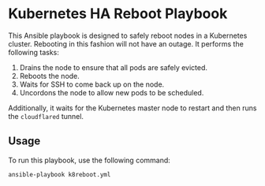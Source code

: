 # Kubernetes HA Reboot Playbook

This Ansible playbook is designed to safely reboot nodes in a Kubernetes cluster. Rebooting in this fashion will not have an outage. It performs the following tasks:

1. Drains the node to ensure that all pods are safely evicted.
2. Reboots the node.
3. Waits for SSH to come back up on the node.
4. Uncordons the node to allow new pods to be scheduled.

Additionally, it waits for the Kubernetes master node to restart and then runs the `cloudflared` tunnel.

## Usage

To run this playbook, use the following command:

```bash
ansible-playbook k8reboot.yml
```

